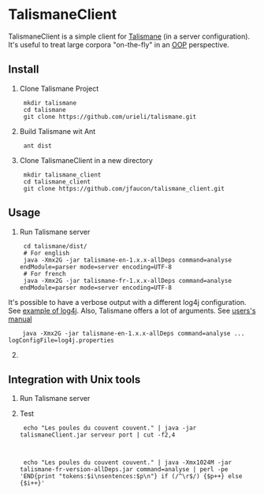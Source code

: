 # TalismaneClient

TalismaneClient is a simple client for [Talismane](https://github.com/urieli/talismane) (in a server configuration). It's useful to treat large corpora "on-the-fly" in an [OOP](http://en.wikipedia.org/wiki/Object-oriented_programming) perspective.


## Install

1. Clone Talismane Project
        
        mkdir talismane
        cd talismane
        git clone https://github.com/urieli/talismane.git
    
2. Build Talismane wit Ant

        ant dist


3. Clone TalismaneClient in a new directory

        mkdir talismane_client
        cd talismane_client
        git clone https://github.com/jfaucon/talismane_client.git
        

## Usage

1. Run Talismane server
        
        cd talismane/dist/
        # For english
        java -Xmx2G -jar talismane-en-1.x.x-allDeps command=analyse endModule=parser mode=server encoding=UTF-8
        # For french
        java -Xmx2G -jar talismane-fr-1.x.x-allDeps command=analyse endModule=parser mode=server encoding=UTF-8
              
It's possible to have a verbose output with a different log4j configuration. See [example of log4j](http://github.com/jfaucon/talismane_client/blob/master/log4j.properties). Also, Talismane offers a lot of arguments. See [users's manual](http://urieli.github.io/talismane/)

        java -Xmx2G -jar talismane-en-1.x.x-allDeps command=analyse ... logConfigFile=log4j.properties
        

2. 
        
        
## Integration with Unix tools

1. Run Talismane server
2. Test

        echo "Les poules du couvent couvent." | java -jar talismaneClient.jar serveur port | cut -f2,4



        echo "Les poules du couvent couvent." | java -Xmx1024M -jar talismane-fr-version-allDeps.jar command=analyse | perl -pe 'END{print "tokens:$i\nsentences:$p\n"} if (/^\r$/) {$p++} else {$i++}'
